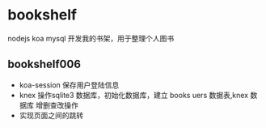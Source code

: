 ﻿# bookshelf
nodejs  koa mysql 开发我的书架，用于整理个人图书

##  bookshelf006
- koa-session  保存用户登陆信息
- knex 操作sqlite3 数据库，初始化数据库，建立 books uers 数据表,knex 数据库 增删查改操作
- 实现页面之间的跳转